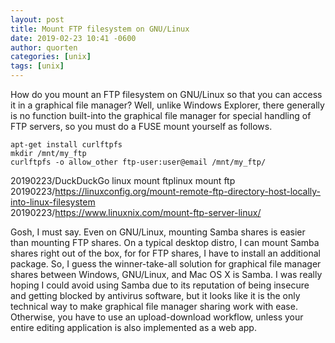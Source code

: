 ```yaml
---
layout: post
title: Mount FTP filesystem on GNU/Linux
date: 2019-02-23 10:41 -0600
author: quorten
categories: [unix]
tags: [unix]
---
```


How do you mount an FTP filesystem on GNU/Linux so that you can access
it in a graphical file manager?  Well, unlike Windows Explorer, there
generally is no function built-into the graphical file manager for
special handling of FTP servers, so you must do a FUSE mount yourself
as follows.

```
apt-get install curlftpfs
mkdir /mnt/my_ftp
curlftpfs -o allow_other ftp-user:user@email /mnt/my_ftp/
```

20190223/DuckDuckGo linux mount ftplinux mount ftp  
20190223/https://linuxconfig.org/mount-remote-ftp-directory-host-locally-into-linux-filesystem  
20190223/https://www.linuxnix.com/mount-ftp-server-linux/

Gosh, I must say.  Even on GNU/Linux, mounting Samba shares is easier
than mounting FTP shares.  On a typical desktop distro, I can mount
Samba shares right out of the box, for for FTP shares, I have to
install an additional package.  So, I guess the winner-take-all
solution for graphical file manager shares between Windows, GNU/Linux,
and Mac OS X is Samba.  I was really hoping I could avoid using Samba
due to its reputation of being insecure and getting blocked by
antivirus software, but it looks like it is the only technical way to
make graphical file manager sharing work with ease.  Otherwise, you
have to use an upload-download workflow, unless your entire editing
application is also implemented as a web app.

